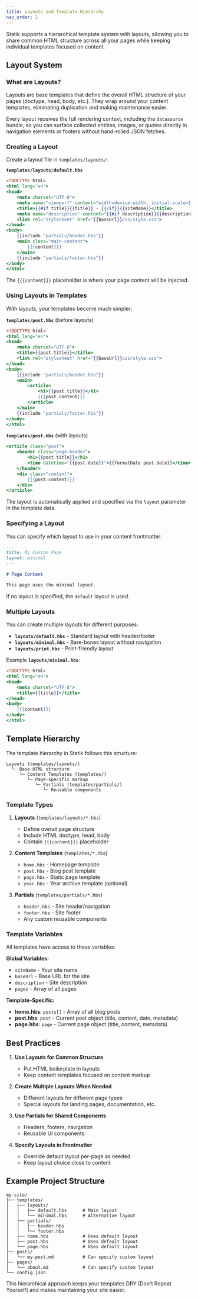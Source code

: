 ```yaml
---
title: Layouts and Template Hierarchy
nav_order: 2
---
```


Statik supports a hierarchical template system with layouts, allowing you to share common HTML structure across all your pages while keeping individual templates focused on content.

## Layout System

### What are Layouts?

Layouts are base templates that define the overall HTML structure of your pages (doctype, head, body, etc.). They wrap around your content templates, eliminating duplication and making maintenance easier.

Every layout receives the full rendering context, including the `datasource` bundle, so you can surface collected entities, images, or quotes directly in navigation elements or footers without hand-rolled JSON fetches.

### Creating a Layout

Create a layout file in `templates/layouts/`:

**`templates/layouts/default.hbs`**
```handlebars
<!DOCTYPE html>
<html lang="en">
<head>
    <meta charset="UTF-8">
    <meta name="viewport" content="width=device-width, initial-scale=1.0">
    <title>{{#if title}}{{title}} - {{/if}}{{siteName}}</title>
    <meta name="description" content="{{#if description}}{{description}}{{else}}{{siteName}}{{/if}}">
    <link rel="stylesheet" href="{{baseUrl}}css/style.css">
</head>
<body>
    {{include "partials/header.hbs"}}
    <main class="main-content">
        {{{content}}}
    </main>
    {{include "partials/footer.hbs"}}
</body>
</html>
```

The `{{{content}}}` placeholder is where your page content will be injected.

### Using Layouts in Templates

With layouts, your templates become much simpler:

**`templates/post.hbs`** (before layouts)
```handlebars
<!DOCTYPE html>
<html lang="en">
<head>
    <meta charset="UTF-8">
    <title>{{post.title}}</title>
    <link rel="stylesheet" href="{{baseUrl}}css/style.css">
</head>
<body>
    {{include "partials/header.hbs"}}
    <main>
        <article>
            <h1>{{post.title}}</h1>
            {{{post.content}}}
        </article>
    </main>
    {{include "partials/footer.hbs"}}
</body>
</html>
```

**`templates/post.hbs`** (with layouts)
```handlebars
<article class="post">
    <header class="page-header">
        <h1>{{post.title}}</h1>
        <time datetime="{{post.date}}">{{formatDate post.date}}</time>
    </header>
    <div class="content">
        {{{post.content}}}
    </div>
</article>
```

The layout is automatically applied and specified via the `layout` parameter in the template data.

### Specifying a Layout

You can specify which layout to use in your content frontmatter:

```markdown
---
title: My Custom Page
layout: minimal
---

# Page Content

This page uses the minimal layout.
```

If no layout is specified, the `default` layout is used.

### Multiple Layouts

You can create multiple layouts for different purposes:

- **`layouts/default.hbs`** - Standard layout with header/footer
- **`layouts/minimal.hbs`** - Bare-bones layout without navigation
- **`layouts/print.hbs`** - Print-friendly layout

Example **`layouts/minimal.hbs`**:
```handlebars
<!DOCTYPE html>
<html lang="en">
<head>
    <meta charset="UTF-8">
    <title>{{title}}</title>
</head>
<body>
    {{{content}}}
</body>
</html>
```

## Template Hierarchy

The template hierarchy in Statik follows this structure:

```
Layouts (templates/layouts/)
  └─ Base HTML structure
     └─ Content Templates (templates/)
        └─ Page-specific markup
           └─ Partials (templates/partials/)
              └─ Reusable components
```

### Template Types

1. **Layouts** (`templates/layouts/*.hbs`)
   - Define overall page structure
   - Include HTML doctype, head, body
   - Contain `{{{content}}}` placeholder

2. **Content Templates** (`templates/*.hbs`)
   - `home.hbs` - Homepage template
   - `post.hbs` - Blog post template
   - `page.hbs` - Static page template
   - `year.hbs` - Year archive template (optional)

3. **Partials** (`templates/partials/*.hbs`)
   - `header.hbs` - Site header/navigation
   - `footer.hbs` - Site footer
   - Any custom reusable components

### Template Variables

All templates have access to these variables:

**Global Variables:**
- `siteName` - Your site name
- `baseUrl` - Base URL for the site
- `description` - Site description
- `pages` - Array of all pages

**Template-Specific:**
- **home.hbs**: `posts[]` - Array of all blog posts
- **post.hbs**: `post` - Current post object (title, content, date, metadata)
- **page.hbs**: `page` - Current page object (title, content, metadata)

## Best Practices

1. **Use Layouts for Common Structure**
   - Put HTML boilerplate in layouts
   - Keep content templates focused on content markup

2. **Create Multiple Layouts When Needed**
   - Different layouts for different page types
   - Special layouts for landing pages, documentation, etc.

3. **Use Partials for Shared Components**
   - Headers, footers, navigation
   - Reusable UI components

4. **Specify Layouts in Frontmatter**
   - Override default layout per-page as needed
   - Keep layout choice close to content

## Example Project Structure

```
my-site/
├── templates/
│   ├── layouts/
│   │   ├── default.hbs      # Main layout
│   │   └── minimal.hbs      # Alternative layout
│   ├── partials/
│   │   ├── header.hbs
│   │   └── footer.hbs
│   ├── home.hbs             # Uses default layout
│   ├── post.hbs             # Uses default layout
│   └── page.hbs             # Uses default layout
├── posts/
│   └── my-post.md           # Can specify custom layout
├── pages/
│   └── about.md             # Can specify custom layout
└── config.json
```

This hierarchical approach keeps your templates DRY (Don't Repeat Yourself) and makes maintaining your site easier.
